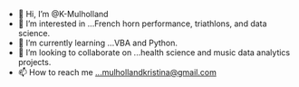 - 👋 Hi, I’m @K-Mulholland
- 👀 I’m interested in ...French horn performance, triathlons, and data science.
- 🌱 I’m currently learning ...VBA and Python.
- 💞️ I’m looking to collaborate on ...health science and music data analytics projects.
- 📫 How to reach me ...mulhollandkristina@gmail.com

<!---
K-Mulholland/K-Mulholland is a ✨ special ✨ repository because its `README.md` (this file) appears on your GitHub profile.
You can click the Preview link to take a look at your changes.
--->
